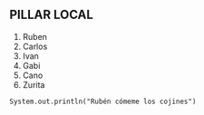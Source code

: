 ## PILLAR LOCAL

1. Ruben
2. Carlos
3. Ivan
4. Gabi
5. Cano
6. Zurita

```System.out.println("Rubén cómeme los cojines")```
